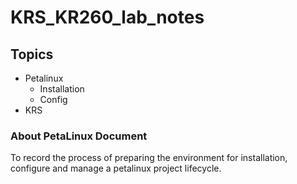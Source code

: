 # KRS_KR260_lab_notes

## Topics

- Petalinux
  - Installation
  - Config
- KRS

### About PetaLinux Document

To record the process of preparing the environment for installation, configure and manage a petalinux project lifecycle.
